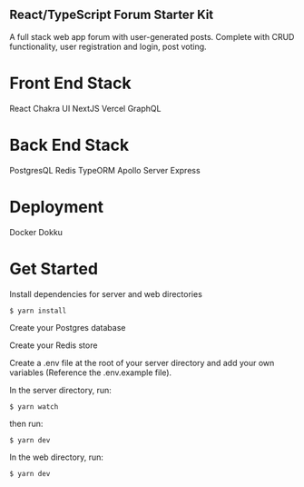 ## React/TypeScript Forum Starter Kit

A full stack web app forum with user-generated posts. Complete with CRUD functionality, user registration and login, post voting.

# Front End Stack
React
Chakra UI
NextJS
Vercel
GraphQL

# Back End Stack
PostgresQL
Redis
TypeORM
Apollo Server
Express

# Deployment
Docker
Dokku

# Get Started
Install dependencies for server and web directories
```
$ yarn install
```

Create your Postgres database

Create your Redis store

Create a .env file at the root of your server directory and add your own variables (Reference the .env.example file).

In the server directory, run:
```
$ yarn watch
```

then run:
```
$ yarn dev
```

In the web directory, run:
```
$ yarn dev
```



